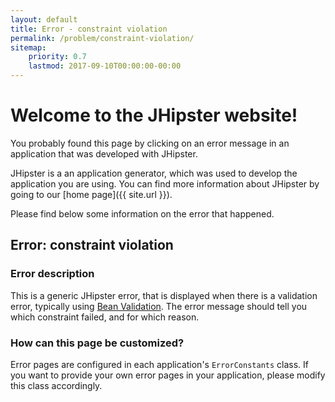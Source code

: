 ```yaml
---
layout: default
title: Error - constraint violation
permalink: /problem/constraint-violation/
sitemap:
    priority: 0.7
    lastmod: 2017-09-10T00:00:00-00:00
---
```


# <i class="fa fa-map-signs"></i> Welcome to the JHipster website!

You probably found this page by clicking on an error message in an application that was developed with JHipster.

JHipster is a an application generator, which was used to develop the application you are using. You can find more information about JHipster by going to our [home page]({{ site.url }}).

Please find below some information on the error that happened.

## <i class="fa fa-warning"></i> Error: constraint violation

### Error description

This is a generic JHipster error, that is displayed when there is a validation error, typically using [Bean Validation](http://beanvalidation.org/). The error message should tell you which constraint failed, and for which reason.

### How can this page be customized?

Error pages are configured in each application's `ErrorConstants` class. If you want to provide your own error pages in your application, please modify this class accordingly.

<br><br><br><br><br><br><br><br><br><br><br><br><br>
